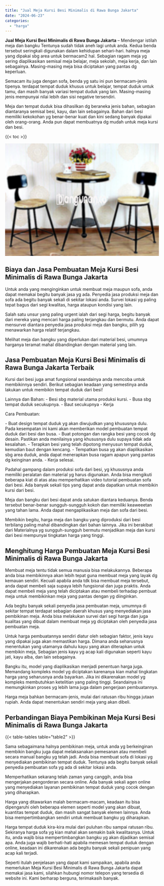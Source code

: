 ```yaml
---
title: "Jual Meja Kursi Besi Minimalis di Rawa Bunga Jakarta"
date: "2024-06-23"
categories: 
  - "harga"
---
```


**Jual Meja Kursi Besi Minimalis di Rawa Bunga Jakarta** – Mendengar istilah meja dan bangku Tentunya sudah tidak aneh lagi untuk anda. Kedua benda tersebut seringkali digunakan dalam kehidupan sehari-hari. halnya meja yang dipakai sbg area untuk bermacam2 hal. Sebagian ragam meja yg sering diaplikasikan semisal meja belajar, meja sekolah, meja kerja, dan lain sebagainya. Masing-masing meja bisa diciptakan yang pantas dg keperluan.

Semacam itu juga dengan sofa, benda yg satu ini pun bermacam-jenis tipenya. terdapat tempat duduk khusus untuk belajar, tempat duduk untuk tamu, dan masih banyak variasi tempat duduk yang lain. Masing-masing jenis mempunyai nilai lebih dan sisi negative tersendiri.

Meja dan tempat duduk bisa dihasilkan dg beraneka jenis bahan, sebagian diantaranya semisal besi, kayu, dan lain sebagainya. Bahan dari besi memiliki kekokohan yg benar-benar kuat dan kini sedang banyak dipakai oleh orang-orang. Anda pun dapat membuatnya dg mudah untuk meja kursi dan besi.

{{< toc >}}

![Jual Meja Kursi Besi Minimalis di Rawa Bunga Jakarta](/images/jual-meja-besi-murah05.png)

## Biaya dan Jasa Pembuatan Meja Kursi Besi Minimalis di Rawa Bunga Jakarta

Untuk anda yang menginginkan untuk membuat meja maupun sofa, anda dapat memakai begitu banyak jasa yg ada. Penyedia jasa produksi meja dan sofa ada begitu banyak sekali di sekitar lokasi anda. Survei lokasi yg paling tepat bagus dari segi kwalitas, harga ataupun kondisi yang lain.

Salah satu unsur yang paling urgent ialah dari segi harga, begitu banyak dari mereka yang mencari harga paling terjangkau dan bermutu. Anda dapat mensurvei diantara penyedia jasa produksi meja dan bangku, pilih yg menawarkan harga relatif terjangkau.

Melihat meja dan bangku yang diperlukan dari material besi, umumnya harganya teramat mahal dibandingkan dengan material yang lain.

## Jasa Pembuatan Meja Kursi Besi Minimalis di Rawa Bunga Jakarta Terbaik

Kursi dari besi juga amat fungsional seandainya anda mencoba untuk membikinnya sendiri. Berikut sebagian keadaan yang semestinya anda lakukan untuk membikin tempat duduk dari besi!

Lainnya dan Bahan: - Besi sbg material utama produksi kursi. - Busa sbg tempat duduk secukupnya. - Baut secukupnya - Kerja

Cara Pembuatan:

\- Buat design tempat duduk yg akan diwujudkan yang khususnya dulu. Pada kesempatan ini kami akan memberikan model pembuatan tempat duduk dari besi dan busa. - Buat potongan dan rangka besi yang cocok dg desain. Pastikan anda menilainya yang khususnya dulu supaya tidak ada kesalahan. - Terapkan besi yang telah dipotong menyusun tempat duduk, kemudian baut dengan kencang. - Tempatkan busa yg akan diaplikasikan sbg area duduk, anda dapat menerapkan busa ragam apapun yang pantas dg keinginan anda. - Kerja selesai.

Padahal gampang dalam produksi sofa dari besi, yg khususnya anda memiliki peralatan dan material yg harus digunakan. Anda bisa mengikuti beberapa kiat di atas atau memperhatikan video tutorial pembuatan sofa dari besi. Ada banyak sekali tips yang dapat anda dapatkan untuk membikin kursi dari besi.

Meja dan bangku dari besi dapat anda satukan diantara keduanya. Benda tersebut benar-benar sungguh-sungguh kokoh dan memiliki keaweeetan yang tahan lama. Anda dapat mengaplikasikan meja dan sofa dari besi.

Membikin begitu, harga meja dan bangku yang diproduksi dari besi terbilang paling mahal dibandingkan dari bahan lainnya. Jika ini berakibat dari Materialnya yg sungguh-sungguh bermutu menjadikan meja dan kursi dari besi mempunyai tingkatan harga yang tinggi.

## Menghitung Harga Pembuatan Meja Kursi Besi Minimalis di Rawa Bunga Jakarta

Membuat meja tentu tidak semua manusia bisa melakukannya. Beberapa anda bisa membikinnya akan lebih tepat guna membuat meja yang layak dg kemauan sendiri. Kecuali apabila anda tdk bisa membuat meja tersebut, anda dapat membeli saja supaya lebih fungsional dan juga praktis. Anda dapat membeli meja yang telah diciptakan atau membeli terhadap pembuat meja untuk membikinkan meja yang pantas dengan yg diinginkan.

Ada begitu banyak sekali penyedia jasa pembuatan meja, umumnya di sekitar tempat terdapat sebagian daerah khusus yang menyediakan jasa pembikinan meja. Anda bisa melakukan survei dari segi harga dan juga kualitas yang dibuat dalam membuat meja yg diciptakan oleh penyedia jasa pembuatan meja.

Untuk harga pembuatannya sendiri diatur oleh sebagian faktor, jenis kayu yang dipakai juga akan memastikan harga. Dimana anda seharusnya menentukan yang utamanya dahulu kayu yang akan diterapkan untuk membikin meja, Sebagian jenis kayu yg acap kali digunakan seperti kayu jati, kayu alba, dan lain sebagainya.

Bangku itu, model yang diaplikasikan menjadi penentuan harga juga. Memandang kompleks model yg diciptakan karenanya kian mahal tingkatan harga yang seharusnya anda bayarkan. Jika ini dikarenakan model yg kompleks membutuhkan ketelitian yang paling tinggi. Seandainya ini memungkinkan proses yg lebih lama juga dalam pengerjaan pembuatannya.

Harga meja bahkan bermacam-jenis, mulai dari ratusan ribu hingga jutaan rupiah. Anda dapat menentukan sendiri meja yang akan dibeli.

## Perbandingan Biaya Pembikinan Meja Kursi Besi Minimalis di Rawa Bunga Jakarta

{{< table-tables table="table2" >}}

Sama sebagaimana halnya pembikinan meja, untuk anda yg berkeinginan membikin bangku juga dapat melaksanakan pemesanan atau membeli secara manual bangku yg telah jadi. Anda bisa membuat sofa di lokasi yg menyediakan pembikinan tempat duduk. Tentunya ada begitu banyak sekali penyedia pembuatan sofa yg ada di sekitar lokasi anda.

Memperhatikan sekarang telah zaman yang canggih, anda bisa mengerjakan pengorderan secara online. Ada banyak sekali agen online yang menyediakan layanan pembikinan tempat duduk yang cocok dengan yang diharapkan.

Harga yang ditawarkan malah bermacam-macam, keadaan itu bisa dipengaruhi oleh beberapa elemen seperti model yang akan dibuat, kuantitas tempat duduk, dan masih sangat banyak elemen lainnya. Anda bisa mempertimbangkan sendiri untuk membuat bangku yg diharapkan.

Harga tempat duduk kira-kira mulai dari puluhan ribu sampai ratusan ribu. Sekiranya harga sofa yg kian mahal akan semakin baik kwalitasnya. Untuk itu, anda wajib bisa mempertimbangkan bangku yg akan dijadikan semisal apa. Anda juga wajib berhati-hati apabila memesan tempat duduk dengan online, keadaan ini dikarenakan ada begitu banyak sekali penipuan yang acap kali terjadi.

Seperti itulah penjelasan yang dapat kami sampaikan, apabila anda memerlukan Meja Kursi Besi Minimalis di Rawa Bunga Jakarta dapat memakai jasa kami, silahkan hubungi nomor telepon yang tersedia di website ini. Kami berharap berguna, terimakasih banyak.
